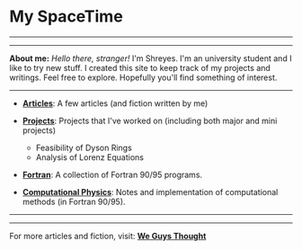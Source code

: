 # My SpaceTime

***

***

**About me:**
*Hello there, stranger!*
I'm Shreyes.
I'm an university student and I like to try new stuff. I created this site to keep track of my projects and writings. Feel free to explore. Hopefully you'll find something of interest.

***

- **[Articles](Articles/README.md)**: A few articles (and fiction written by me)

- **[Projects](Project/README.md)**: Projects that I've worked on (including both major and mini projects)
    - Feasibility of Dyson Rings
    - Analysis of Lorenz Equations

- **[Fortran](https://github.com/mshreyes/Fortran_Programs)**: A collection of Fortran 90/95 programs.

- **[Computational Physics](https://github.com/mshreyes/Computational-Physics)**: Notes and implementation of computational methods (in Fortran 90/95).

***

***

For more articles and fiction, visit: **[We Guys Thought](https://weguysthought.com/)**
